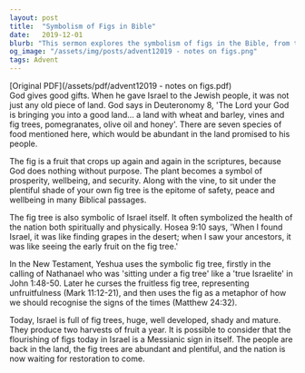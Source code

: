```yaml
---
layout: post
title:  "Symbolism of Figs in Bible"
date:   2019-12-01
blurb: "This sermon explores the symbolism of figs in the Bible, from their first appearance in the Garden of Eden to their representation of Israel's spiritual and physical health. The sermon also discusses how figs symbolize prosperity, wellbeing, and security, and how their flourishing in modern-day Israel could be seen as a Messianic sign."
og_image: "/assets/img/posts/advent12019 - notes on figs.png"
tags: Advent
---
```

[Original PDF](/assets/pdf/advent12019 - notes on figs.pdf)    
God gives good gifts. When he gave Israel to the Jewish people, it was not just any old piece of land. God says in Deuteronomy 8, 'The Lord your God is bringing you into a good land... a land with wheat and barley, vines and fig trees, pomegranates, olive oil and honey'. There are seven species of food mentioned here, which would be abundant in the land promised to his people.

The fig is a fruit that crops up again and again in the scriptures, because God does nothing without purpose. The plant becomes a symbol of prosperity, wellbeing, and security. Along with the vine, to sit under the plentiful shade of your own fig tree is the epitome of safety, peace and wellbeing in many Biblical passages.

The fig tree is also symbolic of Israel itself. It often symbolized the health of the nation both spiritually and physically. Hosea 9:10 says, 'When I found Israel, it was like finding grapes in the desert; when I saw your ancestors, it was like seeing the early fruit on the fig tree.'

In the New Testament, Yeshua uses the symbolic fig tree, firstly in the calling of Nathanael who was 'sitting under a fig tree' like a 'true Israelite' in John 1:48-50. Later he curses the fruitless fig tree, representing unfruitfulness (Mark 11:12-21), and then uses the fig as a metaphor of how we should recognise the signs of the times (Matthew 24:32).

Today, Israel is full of fig trees, huge, well developed, shady and mature. They produce two harvests of fruit a year. It is possible to consider that the flourishing of figs today in Israel is a Messianic sign in itself. The people are back in the land, the fig trees are abundant and plentiful, and the nation is now waiting for restoration to come.
